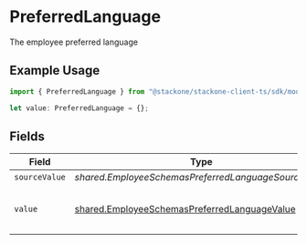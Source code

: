 # PreferredLanguage

The employee preferred language

## Example Usage

```typescript
import { PreferredLanguage } from "@stackone/stackone-client-ts/sdk/models/shared";

let value: PreferredLanguage = {};
```

## Fields

| Field                                                                                                               | Type                                                                                                                | Required                                                                                                            | Description                                                                                                         | Example                                                                                                             |
| ------------------------------------------------------------------------------------------------------------------- | ------------------------------------------------------------------------------------------------------------------- | ------------------------------------------------------------------------------------------------------------------- | ------------------------------------------------------------------------------------------------------------------- | ------------------------------------------------------------------------------------------------------------------- |
| `sourceValue`                                                                                                       | *shared.EmployeeSchemasPreferredLanguageSourceValue*                                                                | :heavy_minus_sign:                                                                                                  | N/A                                                                                                                 |                                                                                                                     |
| `value`                                                                                                             | [shared.EmployeeSchemasPreferredLanguageValue](../../../sdk/models/shared/employeeschemaspreferredlanguagevalue.md) | :heavy_minus_sign:                                                                                                  | The ISO639-2 Code of the language                                                                                   | eng                                                                                                                 |